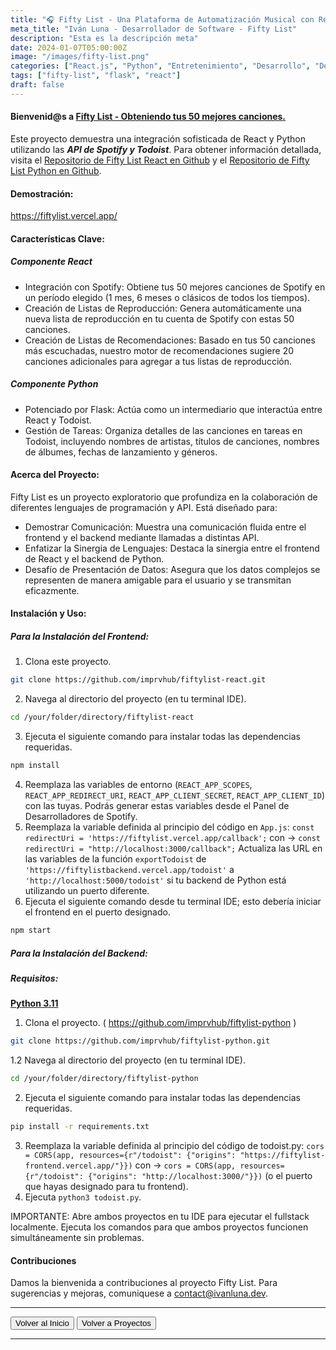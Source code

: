```yaml
---
title: "🎧 Fifty List - Una Plataforma de Automatización Musical con React/Python."
meta_title: "Iván Luna - Desarrollador de Software - Fifty List"
description: "Esta es la descripción meta"
date: 2024-01-07T05:00:00Z
image: "/images/fifty-list.png"
categories: ["React.js", "Python", "Entretenimiento", "Desarrollo", "Despliegue en Vercel"]
tags: ["fifty-list", "flask", "react"]
draft: false
---
```


#### Bienvenid@s a [Fifty List - Obteniendo tus 50 mejores canciones.](https://fiftylist.vercel.app/)

Este proyecto demuestra una integración sofisticada de React y Python utilizando las **_API de Spotify y Todoist_**. Para obtener información detallada, visita el [Repositorio de Fifty List React en Github](https://github.com/imprvhub/fiftylist-react/) y el [Repositorio de Fifty List Python en Github](https://github.com/imprvhub/fiftylist-python/).

#### Demostración:
https://fiftylist.vercel.app/

#### Características Clave:

##### Componente React
- Integración con Spotify: Obtiene tus 50 mejores canciones de Spotify en un período elegido (1 mes, 6 meses o clásicos de todos los tiempos).
- Creación de Listas de Reproducción: Genera automáticamente una nueva lista de reproducción en tu cuenta de Spotify con estas 50 canciones.
- Creación de Listas de Recomendaciones: Basado en tus 50 canciones más escuchadas, nuestro motor de recomendaciones sugiere 20 canciones adicionales para agregar a tus listas de reproducción.

##### Componente Python
- Potenciado por Flask: Actúa como un intermediario que interactúa entre React y Todoist.
- Gestión de Tareas: Organiza detalles de las canciones en tareas en Todoist, incluyendo nombres de artistas, títulos de canciones, nombres de álbumes, fechas de lanzamiento y géneros.

#### Acerca del Proyecto:

Fifty List es un proyecto exploratorio que profundiza en la colaboración de diferentes lenguajes de programación y API. Está diseñado para:
- Demostrar Comunicación: Muestra una comunicación fluida entre el frontend y el backend mediante llamadas a distintas API.
- Enfatizar la Sinergia de Lenguajes: Destaca la sinergia entre el frontend de React y el backend de Python.
- Desafío de Presentación de Datos: Asegura que los datos complejos se representen de manera amigable para el usuario y se transmitan eficazmente.

#### Instalación y Uso:

##### Para la Instalación del Frontend:
1. Clona este proyecto.
 ```bash
git clone https://github.com/imprvhub/fiftylist-react.git
```
2. Navega al directorio del proyecto (en tu terminal IDE).
```bash
cd /your/folder/directory/fiftylist-react
```
3. Ejecuta el siguiente comando para instalar todas las dependencias requeridas.
```bash
npm install
```
4. Reemplaza las variables de entorno (`REACT_APP_SCOPES`, `REACT_APP_REDIRECT_URI`, `REACT_APP_CLIENT_SECRET`, `REACT_APP_CLIENT_ID`) con las tuyas. Podrás generar estas variables desde el Panel de Desarrolladores de Spotify.
5. Reemplaza la variable definida al principio del código en `App.js`:
   `const redirectUri = 'https://fiftylist.vercel.app/callback';` con -> `const redirectUri = "http://localhost:3000/callback";`
   Actualiza las URL en las variables de la función `exportTodoist` de `'https://fiftylistbackend.vercel.app/todoist'` a `'http://localhost:5000/todoist'` si tu backend de Python está utilizando un puerto diferente.
6. Ejecuta el siguiente comando desde tu terminal IDE; esto debería iniciar el frontend en el puerto designado.
```bash
npm start
```

##### Para la Instalación del Backend:
##### Requisitos:
[**Python 3.11**](https://www.python.org/downloads/release/python-3110/)

1. Clona el proyecto. ( https://github.com/imprvhub/fiftylist-python )
 ```bash
git clone https://github.com/imprvhub/fiftylist-python.git
```

1.2 Navega al directorio del proyecto (en tu terminal IDE).
```bash
cd /your/folder/directory/fiftylist-python
```
2. Ejecuta el siguiente comando para instalar todas las dependencias requeridas.
```bash
pip install -r requirements.txt
```
3. Reemplaza la variable definida al principio del código de todoist.py: `cors = CORS(app, resources={r"/todoist": {"origins": "https://fiftylist-frontend.vercel.app/"}})` con ->  `cors = CORS(app, resources={r"/todoist": {"origins": "http://localhost:3000/"}})` (o el puerto que hayas designado para tu frontend).
4. Ejecuta `python3 todoist.py`.
   
IMPORTANTE: Abre ambos proyectos en tu IDE para ejecutar el fullstack localmente. Ejecuta los comandos para que ambos proyectos funcionen simultáneamente sin problemas.

#### Contribuciones

Damos la bienvenida a contribuciones al proyecto Fifty List. Para sugerencias y mejoras, comuniquese a contact@ivanluna.dev.

---
<div class="flex justify-between">
      <button class="btn btn-primary" onclick="window.location.href='/';">Volver al Inicio</button>
      <button class="btn btn-primary" onclick="window.location.href='/proyectos';">Volver a Proyectos</button>     
</div>

---
